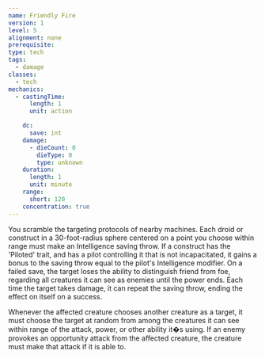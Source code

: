 ```yaml
---
name: Friendly Fire
version: 1
level: 5
alignment: none
prerequisite: 
type: tech
tags:
  - damage
classes:
  - tech
mechanics:
  - castingTime:
      length: 1
      unit: action

    dc:
      save: int
    damage:
      - dieCount: 0
        dieType: 0
        type: unknown
    duration:
      length: 1
      unit: minute
    range:
      short: 120
    concentration: true
---
```

You scramble the targeting protocols of nearby machines. Each droid or construct in a 30-foot-radius sphere centered on a point you choose within range must make an Intelligence saving throw. If a construct has the 'Piloted' trait, and has a pilot controlling it that is not incapacitated, it gains a bonus to the saving throw equal to the pilot's Intelligence modifier. On a failed save, the target loses the ability to distinguish friend from foe, regarding all creatures it can see as enemies until the power ends. Each time the target takes damage, it can repeat the saving throw, ending the effect on itself on a success.

Whenever the affected creature chooses another creature as a target, it must choose the target at random from among the creatures it can see within range of the attack, power, or other ability it�s using. If an enemy provokes an opportunity attack from the affected creature, the creature must make that attack if it is able to.
    